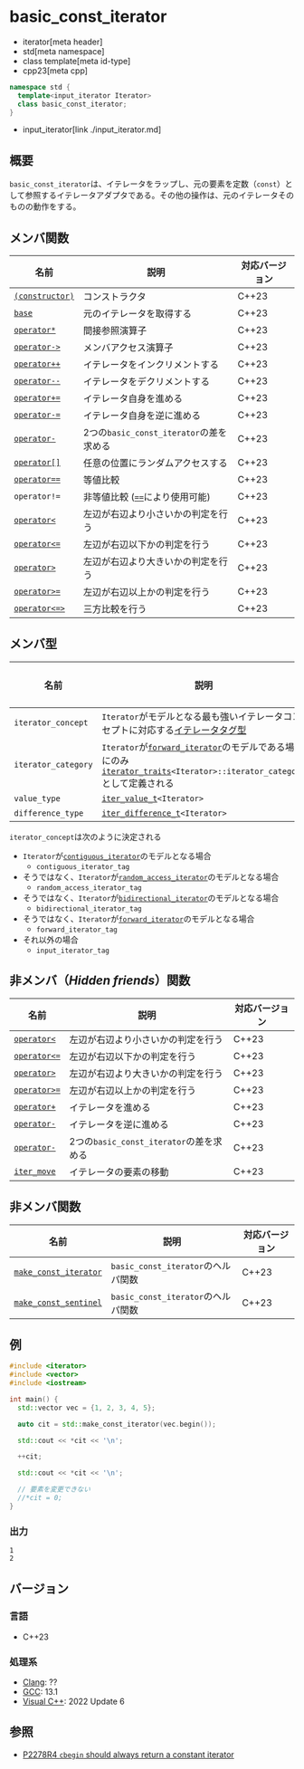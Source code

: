 # basic_const_iterator
* iterator[meta header]
* std[meta namespace]
* class template[meta id-type]
* cpp23[meta cpp]

```cpp
namespace std {
  template<input_iterator Iterator>
  class basic_const_iterator;
}
```
* input_iterator[link ./input_iterator.md]

## 概要

`basic_const_iterator`は、イテレータをラップし、元の要素を定数（`const`）として参照するイテレータアダプタである。その他の操作は、元のイテレータそのものの動作をする。

## メンバ関数

| 名前 | 説明 | 対応バージョン |
|------------------------------------------------------|-------------|-------|
| [`(constructor)`](basic_const_iterator/op_constructor.md) | コンストラクタ | C++23 |
| [`base`](basic_const_iterator/base.md)                    | 元のイテレータを取得する | C++23 |
| [`operator*`](basic_const_iterator/op_deref.md)           | 間接参照演算子 | C++23 |
| [`operator->`](basic_const_iterator/op_arrow.md)          | メンバアクセス演算子 | C++23 |
| [`operator++`](basic_const_iterator/op_increment.md)      | イテレータをインクリメントする | C++23 |
| [`operator--`](basic_const_iterator/op_decrement.md)      | イテレータをデクリメントする | C++23 |
| [`operator+=`](basic_const_iterator/op_plus_assign.md)    | イテレータ自身を進める | C++23 |
| [`operator-=`](basic_const_iterator/op_minus_assign.md)   | イテレータ自身を逆に進める | C++23 |
| [`operator-`](basic_const_iterator/op_minus.md)          | 2つの`basic_const_iterator`の差を求める | C++23 |
| [`operator[]`](basic_const_iterator/op_at.md)             | 任意の位置にランダムアクセスする | C++23 |
| [`operator==`](basic_const_iterator/op_equal.md)         | 等値比較 | C++23 |
| `operator!=`     | 非等値比較 ([`==`](basic_const_iterator/op_equal.md)により使用可能) | C++23 |
| [`operator<`](basic_const_iterator/op_less.md)           | 左辺が右辺より小さいかの判定を行う | C++23 |
| [`operator<=`](basic_const_iterator/op_less_equal.md)    | 左辺が右辺以下かの判定を行う | C++23 |
| [`operator>`](basic_const_iterator/op_greater.md)        | 左辺が右辺より大きいかの判定を行う | C++23 |
| [`operator>=`](basic_const_iterator/op_greater_equal.md) | 左辺が右辺以上かの判定を行う | C++23 |
| [`operator<=>`](basic_const_iterator/op_compare_3way.md)           | 三方比較を行う | C++23 |


## メンバ型

| 名前 | 説明 | 対応バージョン |
|------------------------------------------------------|-------------|-------|
| `iterator_concept` | `Iterator`がモデルとなる最も強いイテレータコンセプトに対応する[イテレータタグ型](/reference/iterator/iterator_tag.md) | C++23 |
| `iterator_category` | `Iterator`が[`forward_iterator`](/reference/iterator/forward_iterator.md)のモデルである場合にのみ[`iterator_traits`](/reference/iterator/iterator_traits.md)`<Iterator>::iterator_category`として定義される | C++23 |
| `value_type` | [`iter_value_t`](/reference/iterator/iter_value_t.md)`<Iterator>` | C++23 |
| `difference_type` | [`iter_difference_t`](/reference/iterator/iter_difference_t.md)`<Iterator>` | C++23 |

`iterator_concept`は次のように決定される

- `Iterator`が[`contiguous_iterator`](/reference/iterator/contiguous_iterator.md)のモデルとなる場合
    - `contiguous_iterator_tag`
- そうではなく、`Iterator`が[`random_access_iterator`](/reference/iterator/random_access_iterator.md)のモデルとなる場合
    - `random_access_iterator_tag`
- そうではなく、`Iterator`が[`bidirectional_iterator`](/reference/iterator/bidirectional_iterator.md)のモデルとなる場合
    - `bidirectional_iterator_tag`
- そうではなく、`Iterator`が[`forward_iterator`](/reference/iterator/forward_iterator.md)のモデルとなる場合
    - `forward_iterator_tag`
- それ以外の場合
    - `input_iterator_tag`

## 非メンバ（*Hidden friends*）関数

| 名前 | 説明 | 対応バージョン |
|------------------------------------------------------|-------------|-------|
| [`operator<`](basic_const_iterator/op_less.md)           | 左辺が右辺より小さいかの判定を行う | C++23 |
| [`operator<=`](basic_const_iterator/op_less_equal.md)    | 左辺が右辺以下かの判定を行う | C++23 |
| [`operator>`](basic_const_iterator/op_greater.md)        | 左辺が右辺より大きいかの判定を行う | C++23 |
| [`operator>=`](basic_const_iterator/op_greater_equal.md) | 左辺が右辺以上かの判定を行う | C++23 |
| [`operator+`](basic_const_iterator/op_plus.md)           | イテレータを進める | C++23 |
| [`operator-`](basic_const_iterator/op_unary_minus.md)     | イテレータを逆に進める | C++23 |
| [`operator-`](basic_const_iterator/op_minus.md)          | 2つの`basic_const_iterator`の差を求める | C++23 |
| [`iter_move`](basic_const_iterator/iter_move.md)     | イテレータの要素の移動 | C++23 |

## 非メンバ関数

| 名前 | 説明 | 対応バージョン |
|------------------------------------------------------|-------------|-------|
| [`make_const_iterator`](make_const_iterator.md.nolink)     | `basic_const_iterator`のヘルパ関数 | C++23 |
| [`make_const_sentinel`](make_const_sentinel.md.nolink)     | `basic_const_iterator`のヘルパ関数 | C++23 |

## 例

```cpp example
#include <iterator>
#include <vector>
#include <iostream>

int main() {
  std::vector vec = {1, 2, 3, 4, 5};

  auto cit = std::make_const_iterator(vec.begin());

  std::cout << *cit << '\n';

  ++cit;

  std::cout << *cit << '\n';

  // 要素を変更できない
  //*cit = 0;
}
```

### 出力
```
1
2
```

## バージョン
### 言語
- C++23

### 処理系
- [Clang](/implementation.md#clang): ??
- [GCC](/implementation.md#gcc): 13.1
- [Visual C++](/implementation.md#visual_cpp): 2022 Update 6

## 参照

- [P2278R4 `cbegin` should always return a constant iterator](https://www.open-std.org/jtc1/sc22/wg21/docs/papers/2022/p2278r4.html)
